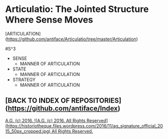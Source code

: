 Articulatio: The Jointed Structure Where Sense Moves
====================================================

[ARTICULATION] (https://github.com/antiface/Articulatio/tree/master/Articulation)

#S^3
* SENSE
  * MANNER OF ARTICULATION
* STATE
  * MANNER OF ARTICULATION
* STRATEGY
  * MANNER OF ARTICULATION

## [BACK TO INDEX OF REPOSITORIES] (https://github.com/antiface/Index)

[A.G. (c) 2016. ![A.G. (c) 2016. All Rights Reserved]
(https://historiotheque.files.wordpress.com/2016/11/ag_signature_official_2015_50px_cropped.jpg) All Rights Reserved.](http://alexgagnon.com)
